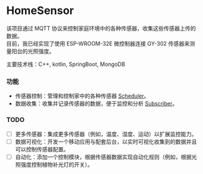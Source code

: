 # HomeSensor

该项目通过 MQTT 协议来控制家庭环境中的各种传感器，收集这些传感器上传的数据。  
目前，我已经实现了使用 ESP-WROOM-32E 微控制器连接 GY-302 传感器来测量阳台的光照强度。

主要技术栈：C++, kotlin, SpringBoot, MongoDB

### 功能
 - 传感器控制：管理和控制家中的各种传感器 [Scheduler](https://github.com/WangZhiYao/HomeSensor-Scheduler)。
 - 数据收集：收集并记录传感器的数据，便于监控和分析 [Subscriber](https://github.com/WangZhiYao/HomeSensor-Subscriber)。

### TODO
 - [ ]  更多传感器：集成更多传感器（例如，温度、湿度、运动）以扩展监控能力。
 - [ ]  数据可视化：开发一个移动应用与配套后台，以实时可视化收集到的数据并且可以控制传感器配置。
 - [ ]  自动化：添加一个控制模块，根据传感器数据实现自动化规则（例如，根据光照强度控制植物补光灯的开关）。
